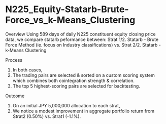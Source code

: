 # N225_Equity-Statarb-Brute-Force_vs_k-Means_Clustering
Overview
Using 589 days of daily N225 constituent equity closing price data, we compare statarb peformance between: 
Strat 1/2. Statarb - Brute Force Method (ie. focus on Industry classifications) vs.
Strat 2/2. Statarb - k-Means Clustering

Process
1. In both cases,
2. The trading pairs are selected & sorted on a custom scoring system which combines both cointegration strength & correlation.
3. The top 5 highest-scoring pairs are selected for backtesting.

Outcome 
1. On an initial JPY 5,000,000 allocation to each strat,
2. We notice a modest improvement in aggregate portfolio return from Strat2 (0.50%) vs. Strat1 (-1.1%).
 
